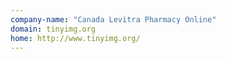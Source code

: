 ```yaml
---
company-name: "Canada Levitra Pharmacy Online"
domain: tinyimg.org
home: http://www.tinyimg.org/
---
```





